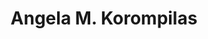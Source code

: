 ---
layout: layouts/profile.liquid
title: Angela M. Korompilas
id: angelakorompilas30
prefix: 
first: Angela
middle: M.
last: Korompilas
suffix: 
email: 
currentTitle: Partner at CEO Coaching International | Former CEO
currentOrg: CEO Coaching International
bio: Highly respected, customer focused, collaborative CEO and advisor with 25 years of experience building teams and propelling profitable growth. Engaged board member who enjoys providing strategic support to drive operational improvement and market share expansion.<br /><br />Summary&#58;<br /><br />Successful executive career leading global teams while interfacing with the Board of Directors and deftly navigating a complex shareholder community at a $1B privately held company.<br /><br />Driving topline growth<br /><br />Streamlining processes to improve productivity<br /><br />Nurturing talent and associate morale<br /><br />Strengthening the end-to-end customer experience and relationships<br /><br />Relevant Skills&#58;<br /><br />P&L Management<br /><br />Executive leadership<br /><br />Business development<br /><br />International operations<br /><br />Strategic partnerships/M&A<br /><br />Change management<br /><br />Family business<br /><br />Global Sales and Distribution<br /><br />Honors&#58;<br /><br />Ernst & Young Entrepreneur of the Year Midwest Finalist 2018<br /><br />Hotel Management’s 30 Most Influential Women in Hospitality Award 2017<br /><br />Education&#58;<br /><br />Northwestern University, Kellogg School of Management, Chicago<br /><br />Kellogg Management Institute – Certificate program 2009-2010<br /><br />Governing Family Business – Certificate program 2016<br /><br />University of Illinois, Chicago - Bachelor of Science, 1996<br /><br />Key Career Successes&#58;<br /><br />American Hotel Register Company<br /><br />World’s largest, privately held, global hospitality supply distributor<br /><br />1996 – 2021<br /><br />• CEO & PRESIDENT 2014 – 2021<br /><br />• COO & EXECUTIVE VICE PRESIDENT 2012 – 2013<br /><br />• SVP MARKETING & CORPORATE STRATEGY 2010 – 2011<br /><br />• VICE PRESIDENT NATIONAL ACCOUNTS 2007 – 2009<br /><br />• EARLY CAREER SALES AND NATIONAL ACCOUNT LEADERSHIP 1996 – 2006<br /><br />Scope&#58; 10 direct reports · 1000 associates · $1B in revenue · 7 key global offices (Chicago, Amsterdam, Dubai, Singapore, Bangkok, Melbourne, Shanghai) <br /><br />Business Transformation/Change Management<br /><br />Led the international expansion of the company via multiple acquisitions, championed the multi-year, $60MM SAP infrastructure implementation and digital transformation, created and launched retail sales channel to diversify customer base with EBITDA conversions seven times greater than core business.<br /><br />Financial Performance Improvement<br /><br />Achieved record top and bottom-line results, improving EBITDA by 50% by introducing an integrated business process, spearheading the implementations of pricing optimization software and warehouse/transportation management systems. Spearheaded strategic sourcing and rationalization yielding $3MM in cost savings. Launched multi-channel marketing approach which grew online revenues from 20% to over 80% of total sales volume.<br /><br />Strategic Partnerships/Stakeholder Relations<br /><br />Fostered loyalty and commitment amongst associates, while cultivating positive and productive relationships with global hospitality leaders such as Marriott, IHG, Hilton and Radisson, strategic supplier partners and shareholders. Initiated and led the shareholders through a family business continuity project that included formation of a family council, board and business employment policies, share buyback agreement and chairman succession plan.<br /><br />Business Development<br /><br />Drove $50MM of incremental business with strategic customers such as Avendra, Hilton and Starwood. Secured Marriott Revive contract valued at over $60MM. Accountable for the vision and strategy necessary to grow the large-chain hospitality division from $150MM to $300MM while VP of National Accounts. Launched business branches in the Middle East, India and Australia, growing sales from $5MM to $28MM in three years.<br /><br />International Expansion and M&A<br /><br />Led the acquisitions of Intros Hotel Supplies (Amsterdam) and Woleco Hotel Supplies (Singapore and China). Successfully integrated acquired companies financially, operationally and culturally into American Hotel resulting in a shared financial and supply chain service model, a maximized sales approach and aligned teams.<br /><br />Team/Culture Building & Diversity Champion<br /><br />Achieved best in class associate engagement scores – repeatedly over 80% annually. Successfully retained 95% of high potential associates. Successfully integrated internationally acquired teams into transformed culture of integrity, accountability and transparency. Increased gender diversity amongst the leadership throughout organization from 20% to over 50%.<br /><br />BOARDS AND SELECT MEMBERSHIPS<br /><br />Young President’s Organization (YPO) 2015 - Present<br /><br />Economic Club of Chicago 2017 – Present<br /><br />Kellogg Women’s Network 2009 – Present<br /><br />The Chicago Network, Engagement Committee Member 2017 – Present<br /><br />International Hotel Supply, Corporate Director 2014-2021<br /><br />Avendra LLC Advisory Board 2013 - 2020<br /><br />Chicago Botanic Garden, Director, Personnel & Compensation Committee Chair 2015-2019<br /><br />Inteplast Advisory Board 2014 - 2019
linkedin: https://www.linkedin.com/in/angela-korompilas-6206579/
tiktok: 
twitter: 
aboutme: 
insta: 
orgURL: https://ceocoachinginternational.com/coach/angela-korompilas/
snapchat: 
personalURL: 
smallHeadshotURL: assets/images/headshots/Prof%20pic%201_converted_scaled.avif
originalHeadshotURL: assets/images/headshots/Prof%20pic%201_converted_scaled.avif
tags-experience: 
    - B2B
    - B2C
    - Business Development
    - Digital Transformation
    - Global
    - Governance
    - International
    - Marketing
    - P&L&#58; $0-$500M
    - P&L&#58; $500M-$1B
    - Private Companies
    - Public Companies
    - Supply Chain
    - Transformational and Growth
    - Turnaround
    - B2B
    - Business Development
    - Global
    - International
    - Mergers & Acquisitions
    - P&L&#58; $500M-$1B
    - Private Companies
    - Supply Chain
    - Transformational and Growth
tags-current-industries: 
tags-current-position: 
    - CEO / Chief Executive Officer
    - COO / Chief Operating Officer
    - EVP / Executive Vice President
    - President
    - SVP / Senior Vice President
    - VP / Vice President
tags-past-industries: 
    - Amusement, Gambling, and Recreation Industries
    - Hospitality/Food Services
    - Leisure and Hospitality
    - Marketing/Sales
    - Transportation and Warehousing
    - Truck Transportation
    - Warehousing and Storage
tags-past-position: 
    - Partner
tags-current-board-service: 
tags-past-board-service: 
    - Corporate Private
    - Nonprofit
boards-current-corporate-private: 
boards-current-corporate-public: 
boards-current-nonprofit: 
boards-current-privateequity: 
boards-current-spac: 
boards-current-vc: 
boards-past-corporate-private: 
    - International Hotel Supply, Member
boards-past-corporate-public: 
boards-past-nonprofit: 
    - Chicago Botanic Garden, Chair - Personnel and Compensation Committee
boards-past-privateequity: 
boards-past-spac: 
boards-past-vc: 
---